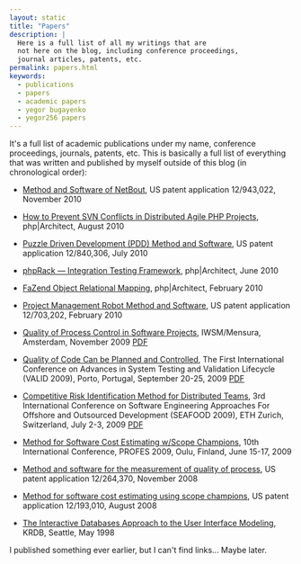 ```yaml
---
layout: static
title: "Papers"
description: |
  Here is a full list of all my writings that are
  not here on the blog, including conference proceedings,
  journal articles, patents, etc.
permalink: papers.html
keywords:
  - publications
  - papers
  - academic papers
  - yegor bugayenko
  - yegor256 papers
---
```


It's a full list of academic publications under my name,
conference proceedings, journals, patents, etc.
This is basically a full list of everything that was written
and published by myself outside of this blog (in chronological
order):

  * [Method and Software of NetBout](https://www.google.com/patents/US20120117164),
    US patent application 12/943,022, November 2010

  * [How to Prevent SVN Conflicts in Distributed Agile PHP Projects](https://www.phparch.com/magazine/2010-2/august/),
    php|Architect, August 2010

  * [Puzzle Driven Development (PDD) Method and Software](https://www.google.com/patents/US20120023476),
    US patent application 12/840,306, July 2010

  * [phpRack — Integration Testing Framework](https://www.phparch.com/magazine/2010-2/june/),
    php|Architect, June 2010

  * [FaZend Object Relational Mapping](https://www.phparch.com/magazine/2010-2/february/),
    php|Architect, February 2010

  * [Project Management Robot Method and Software](https://www.google.com/patents/US20110196798),
    US patent application 12/703,202, February 2010

  * [Quality of Process Control in Software Projects](http://www.iwsm-mensura.org/2009),
    IWSM/Mensura, Amsterdam, November 2009
    [PDF](/pdf/2009/IWSM09-article.pdf)

  * [Quality of Code Can be Planned and Controlled](http://www.iaria.org/conferences2009/ProgramVALID09.html),
    The First International Conference on Advances in System Testing and Validation Lifecycle (VALID 2009),
    Porto, Portugal, September 20-25, 2009
    [PDF](/pdf/2009/VALID09-article.pdf)

  * [Competitive Risk Identification Method for Distributed Teams](http://seafood.ethz.ch/2009/Files/flyer09.pdf),
    3rd International Conference on Software Engineering Approaches For Offshore and Outsourced Development (SEAFOOD 2009),
    ETH Zurich, Switzerland, July 2-3, 2009
    [PDF](/pdf/2009/SEAFOOD09-article.pdf)

  * [Method for Software Cost Estimating w/Scope Champions](http://www.springer.com/us/book/9783642021510),
    10th International Conference, PROFES 2009, Oulu, Finland, June 15-17, 2009

  * [Method and software for the measurement of quality of process](https://www.google.com/patents/US20100114638),
    US patent application 12/264,370, November 2008

  * [Method for software cost estimating using scope champions](https://www.google.com/patents/US20100042968),
    US patent application 12/193,010, August 2008

  * [The Interactive Databases Approach to the User Interface Modeling](http://dblp.uni-trier.de/db/conf/krdb/krdb98.html#Bugaenko98),
    KRDB, Seattle, May 1998

I published something ever earlier, but I can't
find links... Maybe later.
